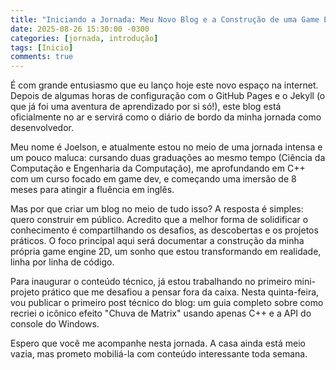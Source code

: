 ```yaml
---
title: "Iniciando a Jornada: Meu Novo Blog e a Construção de uma Game Engine"
date: 2025-08-26 15:30:00 -0300
categories: [jornada, introdução]
tags: [Inicio]
comments: true
---
```


É com grande entusiasmo que eu lanço hoje este novo espaço na internet. Depois de algumas horas de configuração com o GitHub Pages e o Jekyll (o que já foi uma aventura de aprendizado por si só!), este blog está oficialmente no ar e servirá como o diário de bordo da minha jornada como desenvolvedor.

Meu nome é Joelson, e atualmente estou no meio de uma jornada intensa e um pouco maluca: cursando duas graduações ao mesmo tempo (Ciência da Computação e Engenharia da Computação), me aprofundando em C++ com um curso focado em game dev, e começando uma imersão de 8 meses para atingir a fluência em inglês.

Mas por que criar um blog no meio de tudo isso? A resposta é simples: quero construir em público. Acredito que a melhor forma de solidificar o conhecimento é compartilhando os desafios, as descobertas e os projetos práticos. O foco principal aqui será documentar a construção da minha própria game engine 2D, um sonho que estou transformando em realidade, linha por linha de código.

Para inaugurar o conteúdo técnico, já estou trabalhando no primeiro mini-projeto prático que me desafiou a pensar fora da caixa. Nesta quinta-feira, vou publicar o primeiro post técnico do blog: um guia completo sobre como recriei o icônico efeito "Chuva de Matrix" usando apenas C++ e a API do console do Windows.

Espero que você me acompanhe nesta jornada. A casa ainda está meio vazia, mas prometo mobiliá-la com conteúdo interessante toda semana.
